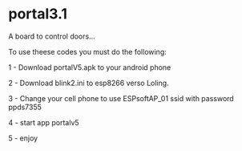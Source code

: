 # portal3.1
A board to control doors...

To use theese codes you must do the following:

1 - Download portalV5.apk to your android phone

2 - Download blink2.ini to esp8266 verso Loling.

3 - Change your cell phone to use ESPsoftAP_01 ssid with password ppds7355

4 - start app portalv5

5 - enjoy
